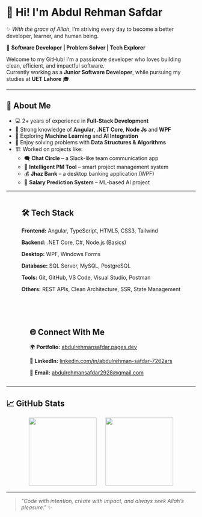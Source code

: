 # 👋 Hi! I'm Abdul Rehman Safdar

✨ *With the grace of Allah*, I’m striving every day to become a better developer, learner, and human being.

🎯 **Software Developer | Problem Solver | Tech Explorer**

Welcome to my GitHub! I'm a passionate developer who loves building clean, efficient, and impactful software.  
Currently working as a **Junior Software Developer**, while pursuing my studies at **UET Lahore** 🎓

---

## 🚀 About Me

- 💻 2+ years of experience in **Full-Stack Development**  
- 🧠 Strong knowledge of **Angular**, **.NET Core**, **Node Js** and **WPF**  
- 🤖 Exploring **Machine Learning** and **AI Integration**  
- 🧩 Enjoy solving problems with **Data Structures & Algorithms**  
- 🏗️ Worked on projects like:
  - 🗨️ **Chat Circle** – a Slack-like team communication app  
  - 🧠 **Intelligent PM Tool** – smart project management system  
  - 💰 **Jhaz Bank** – a desktop banking application (WPF)  
  - 🤖 **Salary Prediction System** – ML-based AI project  

---

<div align="center" style="display: flex; justify-content: center; gap: 50px; flex-wrap: wrap;">

  <!-- 🛠️ Tech Stack -->
  <div align="left">
    <h2>🛠️ Tech Stack</h2>
    <p><b>Frontend:</b> Angular, TypeScript, HTML5, CSS3, Tailwind</p>
    <p><b>Backend:</b> .NET Core, C#, Node.js (Basics)</p>
    <p><b>Desktop:</b> WPF, Windows Forms</p>
    <p><b>Database:</b> SQL Server, MySQL, PostgreSQL</p>
    <p><b>Tools:</b> Git, GitHub, VS Code, Visual Studio, Postman</p>
    <p><b>Others:</b> REST APIs, Clean Architecture, SSR, State Management</p>
  </div>

  <!-- 🌐 Connect With Me -->
  <div align="left">
    <h2>🌐 Connect With Me</h2>
    <p>🌍 <b>Portfolio:</b> <a href="https://abdulrehmansafdar.pages.dev" target="_blank">abdulrehmansafdar.pages.dev</a></p>
    <p>💼 <b>LinkedIn:</b> <a href="https://www.linkedin.com/in/abdulrehman-safdar-7262ars" target="_blank">linkedin.com/in/abdulrehman-safdar-7262ars</a></p>
    <p>📧 <b>Email:</b> <a href="mailto:abdulrehmansafdar2928@gmail.com">abdulrehmansafdar2928@gmail.com</a></p>
  </div>

</div>

---

## 📈 GitHub Stats

<div align="center">
  <img src="https://github-readme-stats.vercel.app/api?username=AbdulRehmanSafdar&show_icons=true&theme=radical" height="180" />
  &nbsp;&nbsp;&nbsp;&nbsp;
  <img src="https://github-readme-stats.vercel.app/api/top-langs/?username=AbdulRehmanSafdar&layout=compact&theme=radical" height="180" />
</div>

---

> _"Code with intention, create with impact, and always seek Allah’s pleasure."_ ✨
